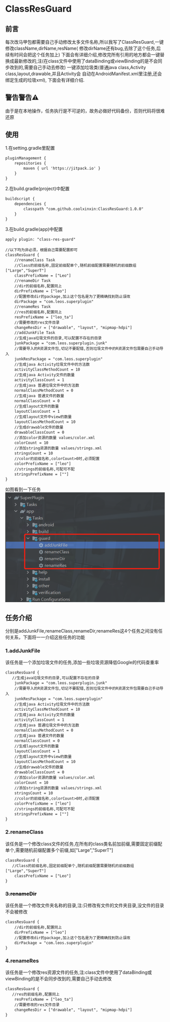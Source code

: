 # ClassResGuard

## 前言

每次改马甲包都需要自己手动修改太多文件名称,所以我写了ClassResGuard,一键修改className,dirName,resName(
修改dirName还有bug,去除了这个任务,后续有时间会把这个任务加上)
下面会有详细介绍,修改完所有引用的地方都会一键替换成最新修改的,注(在class文件中使用了dataBinding或viewBinding的是不会同步改到的,需要自己手动去修改)
一键添加垃圾类(普通java class,Activity class,layout,drawable,并且Activity会
自动在AndroidManifest.xml里注册,还会绑定生成的垃圾xml), 下面会有详细介绍.

## 警告警告⚠️

由于是在本地操作，任务执行是不可逆的，故务必做好代码备份，否则代码将很难还原

## 使用

1.在setting.gradle里配置

```
pluginManagement {
    repositories {
        maven { url 'https://jitpack.io' }
    }
}
```

2.在build.gradle(project)中配置

```
buildscript {
    dependencies {
        classpath "com.github.coolxinxin:ClassResGuard:1.0.0"
    }
}
```

3.在build.gradle(app)中配置

```
apply plugin: "class-res-guard"

//以下均为非必须，根据自己需要配置即可
classResGuard {
    //renameClass Task
    //Class的前缀名称,固定前缀配单个,随机前缀配置需要随机的前缀数组["Large","SuperT"]
    classPrefixName = ["Leo"]
    //renameDir Task
    //dir的前缀名称,配置同上
    dirPrefixName = ["leo"]
    //配置修改dir的package,加上这个包名是为了更精确找到防止误改
    dirPackage = "com.leos.superplugin"
    //renameRes Task
    //res的前缀名称,配置同上
    resPrefixName = ["leo_ta"]
    //需要修改的res文件目录
    changeResDir = ["drawable", "layout", "mipmap-hdpi"]
    //addJunkFile Task
    //生成java垃圾文件的目录,可以配置不存在的目录
    junkPackage = "com.leos.superplugin.junk"
    //需要导入的R资源文件包,切记不要配错,否则垃圾文件中的R资源文件包需要自己手动导入
    junkResPackage = "com.leos.superplugin"
    //生成java Activity垃圾文件中的方法数
    activityClassMethodCount = 10
    //生成java Activity文件的数量
    activityClassCount = 1
    //生成java 普通垃圾文件中的方法数
    normalClassMethodCount = 0
    //生成java 普通文件的数量
    normalClassCount = 0
    //生成layout文件的数量
    layoutClassCount = 1
    //生成layout文件中view的数量
    layoutClassMethodCount = 10
    //生成drawable文件的数量
    drawableClassCount = 0
    //添加color资源的数量 values/color.xml
    colorCount = 10
    //添加string资源的数量 values/strings.xml
    stringsCount = 10
    //color的前缀名称,colorCount>0时,必须配置
    colorPrefixName = ["leo"]
    //strings的前缀名称,可配可不配
    stringsPrefixName = [""]
}
```

如图看到一下任务
![image](img/1.png)

## 任务介绍

分别是addJunkFile,renameClass,renameDir,renameRes这4个任务之间没有任何关系，下面将一一介绍这些任务的功能

### 1.addJunkFile

该任务是一个添加垃圾文件的任务,添加一些垃圾资源降低Google的代码查重率

```
classResGuard {
   //生成java垃圾文件的目录,可以配置不存在的目录
    junkPackage = "com.leos.superplugin.junk"
    //需要导入的R资源文件包,切记不要配错,否则垃圾文件中的R资源文件包需要自己手动导入
    junkResPackage = "com.leos.superplugin"
    //生成java Activity垃圾文件中的方法数
    activityClassMethodCount = 10
    //生成java Activity文件的数量
    activityClassCount = 1
    //生成java 普通垃圾文件中的方法数
    normalClassMethodCount = 0
    //生成java 普通文件的数量
    normalClassCount = 0
    //生成layout文件的数量
    layoutClassCount = 1
    //生成layout文件中view的数量
    layoutClassMethodCount = 10
    //生成drawable文件的数量
    drawableClassCount = 0
    //添加color资源的数量 values/color.xml
    colorCount = 10
    //添加string资源的数量 values/strings.xml
    stringsCount = 10
    //color的前缀名称,colorCount>0时,必须配置
    colorPrefixName = ["leo"]
    //strings的前缀名称,可配可不配
    stringsPrefixName = [""]
}
```

### 2.renameClass

该任务是一个修改class文件的任务,在所有的class类名前加前缀,需要固定前缀配单个,需要随机前缀配置多个前缀,如["Large","SuperT"]

```
classResGuard {
   //Class的前缀名称,固定前缀配单个,随机前缀配置需要随机的前缀数组["Large","SuperT"]
    classPrefixName = ["Leo"]
}
```

### ~~3.renameDir~~

该任务是一个修改文件夹名称的目录,注:只修改有文件的文件夹目录,没文件的目录不会被修改

```
classResGuard {
    //dir的前缀名称,配置同上
    dirPrefixName = ["leo"]
    //配置修改dir的package,加上这个包名是为了更精确找到防止误改
    dirPackage = "com.leos.superplugin"
}
```

### 4.renameRes

该任务是一个修改res资源文件的任务,注:class文件中使用了dataBinding或viewBinding的是不会同步改到的,需要自己手动去修改

```
classResGuard {
   //res的前缀名称,配置同上
    resPrefixName = ["leo_ta"]
    //需要修改的res文件目录
    changeResDir = ["drawable", "layout", "mipmap-hdpi"]
}
```

